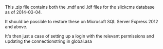 This .zip file contains both the .mdf and .ldf files for the slickcms database as of 2014-03-04.

It should be possible to restore these on Microsoft SQL Server Express 2012 and above.

It's then just a case of setting up a login with the relevant permissions and updating the connectionstring in global.asa
